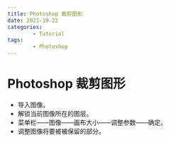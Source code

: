 ```yaml
---
title: Photoshop 裁剪图形
date: 2021-10-22
categories:
        - Tutorial
tags:
        - Photoshop
---
```


# Photoshop 裁剪图形

- 导入图像。
- 解锁当前图像所在的图层。
- 菜单栏——图像——画布大小——调整参数——确定。
- 调整图像将要被被保留的部分。
